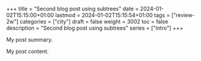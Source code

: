 +++
title = "Second blog post using subtrees"
date = 2024-01-02T15:15:00+01:00
lastmod = 2024-01-02T15:15:54+01:00
tags = ["review-2w"]
categories = ["city"]
draft = false
weight = 3002
toc = false
description = "Second blog post using subtrees"
series = ["intro"]
+++

My post summary.

<!--more-->

My post content.
